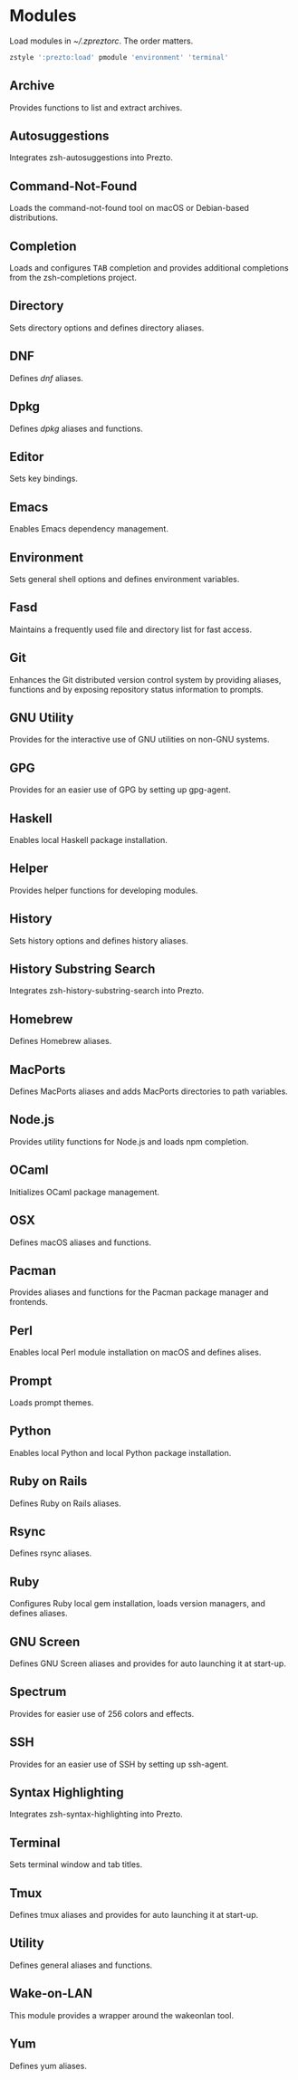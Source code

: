 # Modules

Load modules in *~/.zpreztorc*. The order matters.

```sh
zstyle ':prezto:load' pmodule 'environment' 'terminal'
```

## Archive

Provides functions to list and extract archives.

## Autosuggestions

Integrates zsh-autosuggestions into Prezto.

## Command-Not-Found

Loads the command-not-found tool on macOS or Debian-based distributions.

## Completion

Loads and configures <kbd>TAB</kbd> completion and provides additional
completions from the zsh-completions project.

## Directory

Sets directory options and defines directory aliases.

## DNF

Defines *dnf* aliases.

## Dpkg

Defines *dpkg* aliases and functions.

## Editor

Sets key bindings.

## Emacs

Enables Emacs dependency management.

## Environment

Sets general shell options and defines environment variables.

## Fasd

Maintains a frequently used file and directory list for fast access.

## Git

Enhances the Git distributed version control system by providing aliases,
functions and by exposing repository status information to prompts.

## GNU Utility

Provides for the interactive use of GNU utilities on non-GNU systems.

## GPG

Provides for an easier use of GPG by setting up gpg-agent.

## Haskell

Enables local Haskell package installation.

## Helper

Provides helper functions for developing modules.

## History

Sets history options and defines history aliases.

## History Substring Search

Integrates zsh-history-substring-search into Prezto.

## Homebrew

Defines Homebrew aliases.

## MacPorts

Defines MacPorts aliases and adds MacPorts directories to path variables.

## Node.js

Provides utility functions for Node.js and loads npm completion.

## OCaml

Initializes OCaml package management.

## OSX

Defines macOS aliases and functions.

## Pacman

Provides aliases and functions for the Pacman package manager and frontends.

## Perl

Enables local Perl module installation on macOS and defines alises.

## Prompt

Loads prompt themes.

## Python

Enables local Python and local Python package installation.

## Ruby on Rails

Defines Ruby on Rails aliases.

## Rsync

Defines rsync aliases.

## Ruby

Configures Ruby local gem installation, loads version managers, and defines
aliases.

## GNU Screen

Defines GNU Screen aliases and provides for auto launching it at start-up.

## Spectrum

Provides for easier use of 256 colors and effects.

## SSH

Provides for an easier use of SSH by setting up ssh-agent.

## Syntax Highlighting

Integrates zsh-syntax-highlighting into Prezto.

## Terminal

Sets terminal window and tab titles.

## Tmux

Defines tmux aliases and provides for auto launching it at start-up.

## Utility

Defines general aliases and functions.

## Wake-on-LAN

This module provides a wrapper around the wakeonlan tool.

## Yum

Defines yum aliases.
